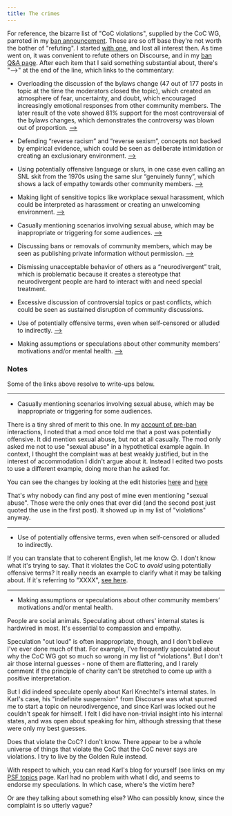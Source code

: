 ```yaml
---
title: The crimes
---
```


For reference, the bizarre list of "CoC violations", supplied by the CoC WG, parroted in my [ban announcement](https://discuss.python.org/t/three-month-suspension-for-a-core-developer/60250). These are so off base they're not worth the bother of "refuting". I started [with one](silly), and lost all interest then. As time went on, it was convenient to refute others on Discourse, and in my [ban Q&A page](ban_qa). After each item that I said something substantial about, there's "&#x27F6;" at the end of the line, which links to the commentary:

- Overloading the discussion of the bylaws change (47 out of 177 posts in topic at the time the moderators closed the topic), which created an atmosphere of fear, uncertainty, and doubt, which encouraged increasingly emotional responses from other community members. The later result of the vote showed 81% support for the most controversial of the bylaws changes, which demonstrates the controversy was blown out of proportion. [&#x27F6;](https://discuss.python.org/t/shedding-light-on-a-three-month-suspension/66337/79)

- Defending “reverse racism” and “reverse sexism”, concepts not backed by empirical evidence, which could be seen as deliberate intimidation or creating an exclusionary environment. [&#x27F6;](silly)

- Using potentially offensive language or slurs, in one case even calling an SNL skit from the 1970s using the same slur “genuinely funny”, which shows a lack of empathy towards other community members. [&#x27F6;](ban_qa#crimeSNL)

- Making light of sensitive topics like workplace sexual harassment, which could be interpreted as harassment or creating an unwelcoming environment. [&#x27F6;](ban_qa#crimeSH)

- Casually mentioning scenarios involving sexual abuse, which may be inappropriate or triggering for some audiences. [&#x27F6;](#crimeSA)

- Discussing bans or removals of community members, which may be seen as publishing private information without permission. [&#x27F6;](ban_qa#crimeAnon)

- Dismissing unacceptable behavior of others as a “neurodivergent” trait, which is problematic because it creates a stereotype that neurodivergent people are hard to interact with and need special treatment.

- Excessive discussion of controversial topics or past conflicts, which could be seen as sustained disruption of community discussions.

- Use of potentially offensive terms, even when self-censored or alluded to indirectly. [&#x27F6;](#crimeAllude)

- Making assumptions or speculations about other community members’ motivations and/or mental health. [&#x27F6;](#crimeSpec)

### Notes
Some of the links above resolve to write-ups below.

---
<a id="crimeSA"></a>
- Casually mentioning scenarios involving sexual abuse, which may be inappropriate or triggering for some audiences.

There is a tiny shred of merit to this one. In my [account of pre-ban](ban) interactions, I noted that a mod once told me that a post was potentially offensive. It did mention sexual abuse, but not at all casually. The mod only asked me not to use "sexual abuse" in a hypothetical example again. In context, I thought the complaint was at best weakly justified, but in the interest of accommodation I didn't argue about it. Instead I edited two posts to use a different example, doing more than he asked for.

You can see the changes by looking at the edit histories [here](https://discuss.python.org/t/considerations-around-legal-advice/56781/14) and [here](https://discuss.python.org/t/considerations-around-legal-advice/56781/16)

That's why nobody can find any post of mine even mentioning "sexual abuse". Those were the only ones that ever did (and the second post just quoted the use in the first post). It showed up in my list of "violations" anyway.

---
<a id="crimeAllude"></a>
- Use of potentially offensive terms, even when self-censored or alluded to indirectly.

If you can translate that to coherent English, let me know :wink:. I don't know what it's trying to say. That it violates the CoC to _avoid_ using potentially offensive terms? It really needs an example to clarify what it may be talking about. If it's referring to "XXXX", [see here](xxxx).

---
<a id="crimeSpec"></a>
- Making assumptions or speculations about other community members’ motivations and/or mental health.

People are social animals. Speculating about others' internal states is hardwired in most. It's essential to compassion and empathy.

Speculation "out loud" is often inappropriate, though, and I don't believe I've ever done much of that. For example, I've frequently speculated about why the CoC WG got so much so wrong in my list of "violations". But I don't air those internal guesses - none of them are flattering, and I rarely comment if the principle of charity can't be stretched to come up with a positive interpretation.

But I did indeed speculate openly about Karl Knechtel's internal states. In Karl's case, his "indefinite suspension" from Discourse was what spurred me to start a topic on neurodivergence, and since Karl was locked out he couldn't speak for himself. I felt I did have non-trivial insight into his internal states, and was open about speaking for him, although stressing that these were only my best guesses.

Does that violate the CoC? I don't know. There appear to be a whole universe of things that violate the CoC that the CoC never says are violations. I try to live by the Golden Rule instead.

With respect to which, you can read Karl's blog for yourself (see links on my [PSF topics](../psf) page. Karl had no problem with what I did, and seems to endorse my speculations. In which case, where's the victim here?

Or are they talking about something else? Who can possibly know, since the complaint is so utterly vague?
